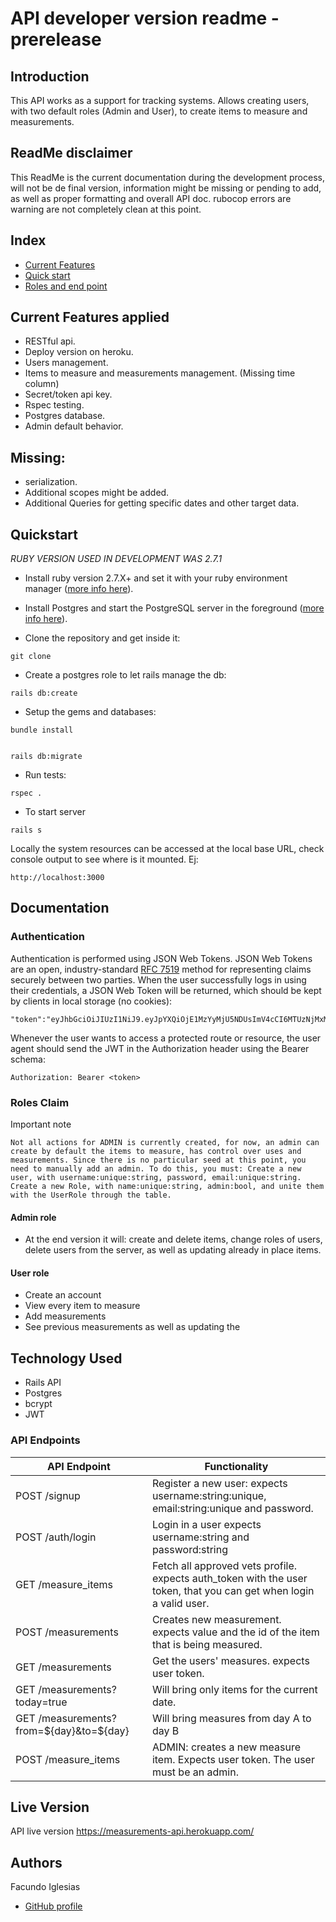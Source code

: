 # API developer version readme - prerelease

## Introduction

This API works as a support for tracking systems. Allows creating users, with two default roles (Admin and User), to create items to measure and measurements.

## ReadMe disclaimer

This ReadMe is the current documentation during the development process, will not be de final version, information might be missing or pending to add, as well as proper formatting and overall API doc. rubocop errors are warning are not completely clean at this point.

## Index
- [Current Features](#current-features-applied)
- [Quick start](#quickstart)
- [Roles and end point](#roles-claim)

## Current Features applied

- RESTful api.
- Deploy version on heroku.
- Users management.
- Items to measure and measurements management. (Missing time column)
- Secret/token api key.
- Rspec testing.
- Postgres database.
- Admin default behavior.
## Missing:
* serialization.
* Additional scopes might be added.
* Additional Queries for getting specific dates and other target data.

## Quickstart
*RUBY VERSION USED IN DEVELOPMENT WAS 2.7.1*
- Install ruby version 2.7.X+ and set it with your ruby environment manager
  ([more info here](https://www.ruby-lang.org/en/documentation/installation/)).

- Install Postgres and start the PostgreSQL server in the foreground
  ([more info here](https://wiki.postgresql.org/wiki/Detailed_installation_guides)).

- Clone the repository and get inside it:

```
git clone 

```

- Create a postgres role to let rails manage the db:

```
rails db:create
```

- Setup the gems and databases:

```
bundle install
```

```

rails db:migrate
```

- Run tests:

```
rspec .
```

- To start server

```
rails s
```

Locally the system resources can be accessed at the local base URL, check console output to see where is it mounted. Ej:

```
http://localhost:3000
```

## Documentation

### Authentication

Authentication is performed using JSON Web Tokens. JSON Web Tokens are an open, industry-standard [RFC 7519](https://tools.ietf.org/html/rfc7519) method for representing claims securely between two parties. When the user successfully logs in using their credentials, a JSON Web Token will be returned, which should be kept by clients in
local storage (no cookies):

```
"token":"eyJhbGciOiJIUzI1NiJ9.eyJpYXQiOjE1MzYyMjU5NDUsImV4cCI6MTUzNjMxMjM0NSwic3ViIjoiMzdjMDY2ZjgtNDhjMS00NDZjLTk4OGQtYzQ0ZDQ4MDJiNzZmIiwicm9sZXMiOlsiYWRtaW4iXX0.UwqjX27pGJHJoGjCMkLhBnwoszb9d590upnkRFM0LaA"}
```

Whenever the user wants to access a protected route or resource, the user agent should send the JWT in the Authorization header using the Bearer schema:

`Authorization: Bearer <token>`

### Roles Claim
  Important note
```
Not all actions for ADMIN is currently created, for now, an admin can create by default the items to measure, has control over uses and measurements. Since there is no particular seed at this point, you need to manually add an admin. To do this, you must: Create a new user, with username:unique:string, password, email:unique:string. Create a new Role, with name:unique:string, admin:bool, and unite them with the UserRole through the table.
```

#### Admin role

- At the end version it will: create and delete items, change roles of users, delete users from the server, as well as updating already in place items.


#### User role

- Create an account
- View every item to measure
- Add measurements
- See previous measurements as well as updating the 

## Technology Used

- Rails API
- Postgres
- bcrypt
- JWT

### API Endpoints

| API Endpoint            | Functionality                           |
| ----------------------- | --------------------------------------- |
| POST /signup              | Register a new user: expects username:string:unique, email:string:unique and password.                   |
| POST /auth/login          | Login in a user expects username:string and password:string                      |
| GET /measure_items        | Fetch all approved vets profile. expects auth_token with the user token, that you can get when login a valid user.       |
| POST /measurements        | Creates new measurement. expects value and the id of the item that is being measured.|
| GET /measurements            | Get the users' measures.   expects user token.|
| GET /measurements?today=true | Will bring only items for the current date. |
| GET /measurements?from=${day}&to=${day} | Will bring measures from day A to day B
| POST /measure_items        | ADMIN: creates a new measure item. Expects user token. The user must be an admin. |


## Live Version

API live version
https://measurements-api.herokuapp.com/

<!-- CONTACT -->

## Authors

Facundo Iglesias

- [GitHub profile](https://github.com/Fig77)

